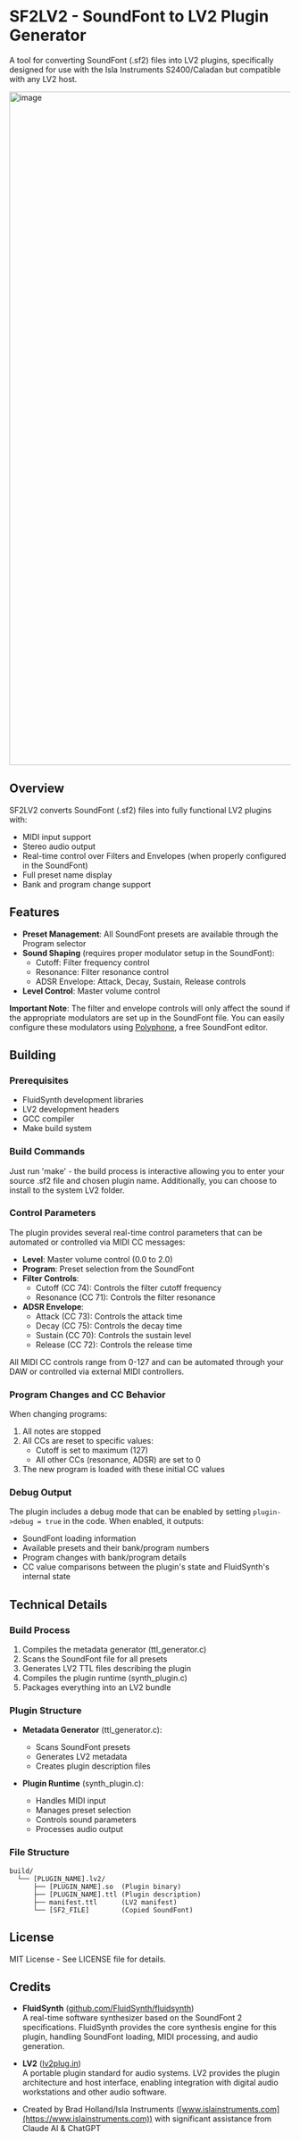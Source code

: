 # SF2LV2 - SoundFont to LV2 Plugin Generator

A tool for converting SoundFont (.sf2) files into LV2 plugins, specifically designed for use with the Isla Instruments S2400/Caladan but compatible with any LV2 host.

<img width="1207" alt="image" src="https://github.com/user-attachments/assets/233b3548-0817-4aa9-9692-eb29e586a789" />




## Overview

SF2LV2 converts SoundFont (.sf2) files into fully functional LV2 plugins with:
- MIDI input support
- Stereo audio output
- Real-time control over Filters and Envelopes (when properly configured in the SoundFont)
- Full preset name display
- Bank and program change support

## Features

- **Preset Management**: All SoundFont presets are available through the Program selector
- **Sound Shaping** (requires proper modulator setup in the SoundFont):
  - Cutoff: Filter frequency control 
  - Resonance: Filter resonance control 
  - ADSR Envelope: Attack, Decay, Sustain, Release controls
- **Level Control**: Master volume control 

**Important Note**: The filter and envelope controls will only affect the sound if the appropriate modulators are set up in the SoundFont file. You can easily configure these modulators using [Polyphone](https://www.polyphone-soundfonts.com/), a free SoundFont editor.

## Building

### Prerequisites
- FluidSynth development libraries
- LV2 development headers
- GCC compiler
- Make build system

### Build Commands

Just run 'make' - the build process is interactive allowing you to enter your source .sf2 file and chosen plugin name. 
Additionally, you can choose to install to the system LV2 folder.

### Control Parameters

The plugin provides several real-time control parameters that can be automated or controlled via MIDI CC messages:

- **Level**: Master volume control (0.0 to 2.0)
- **Program**: Preset selection from the SoundFont
- **Filter Controls**:
  - Cutoff (CC 74): Controls the filter cutoff frequency
  - Resonance (CC 71): Controls the filter resonance
- **ADSR Envelope**:
  - Attack (CC 73): Controls the attack time
  - Decay (CC 75): Controls the decay time
  - Sustain (CC 70): Controls the sustain level
  - Release (CC 72): Controls the release time

All MIDI CC controls range from 0-127 and can be automated through your DAW or controlled via external MIDI controllers.

### Program Changes and CC Behavior

When changing programs:
1. All notes are stopped
2. All CCs are reset to specific values:
   - Cutoff is set to maximum (127)
   - All other CCs (resonance, ADSR) are set to 0
3. The new program is loaded with these initial CC values

### Debug Output

The plugin includes a debug mode that can be enabled by setting `plugin->debug = true` in the code. When enabled, it outputs:
- SoundFont loading information
- Available presets and their bank/program numbers
- Program changes with bank/program details
- CC value comparisons between the plugin's state and FluidSynth's internal state

## Technical Details

### Build Process
1. Compiles the metadata generator (ttl_generator.c)
2. Scans the SoundFont file for all presets
3. Generates LV2 TTL files describing the plugin
4. Compiles the plugin runtime (synth_plugin.c)
5. Packages everything into an LV2 bundle

### Plugin Structure
- **Metadata Generator** (ttl_generator.c):
  - Scans SoundFont presets
  - Generates LV2 metadata
  - Creates plugin description files

- **Plugin Runtime** (synth_plugin.c):
  - Handles MIDI input
  - Manages preset selection
  - Controls sound parameters
  - Processes audio output

### File Structure
```
build/
  └── [PLUGIN_NAME].lv2/
      ├── [PLUGIN_NAME].so  (Plugin binary)
      ├── [PLUGIN_NAME].ttl (Plugin description)
      ├── manifest.ttl      (LV2 manifest)
      └── [SF2_FILE]        (Copied SoundFont)
```

## License

MIT License - See LICENSE file for details.

## Credits

- **FluidSynth** ([github.com/FluidSynth/fluidsynth](https://github.com/FluidSynth/fluidsynth))  
  A real-time software synthesizer based on the SoundFont 2 specifications. FluidSynth provides the core synthesis engine for this plugin, handling SoundFont loading, MIDI processing, and audio generation.

- **LV2** ([lv2plug.in](https://lv2plug.in/))  
  A portable plugin standard for audio systems. LV2 provides the plugin architecture and host interface, enabling integration with digital audio workstations and other audio software.

- Created by Brad Holland/Isla Instruments ([www.islainstruments.com](https://www.islainstruments.com)) with significant assistance from Claude AI & ChatGPT
